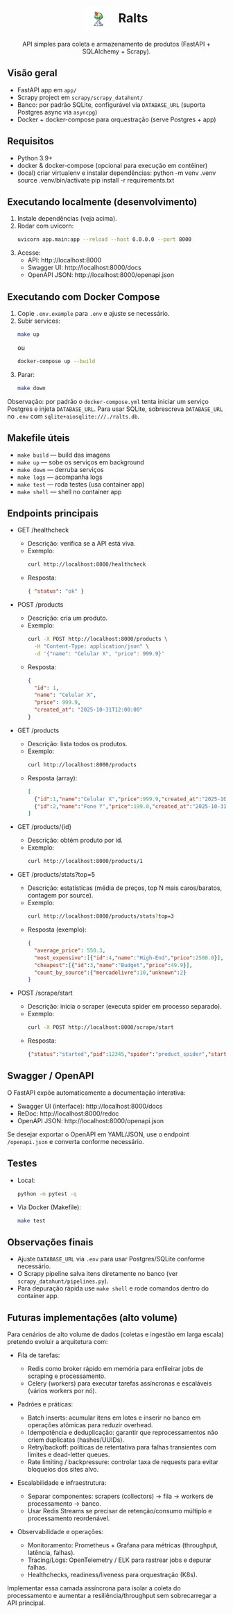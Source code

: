 <div align="center">
  <h1>
    <img src="./assets/ralts.png" width="60" height="60" alt="Ralts Logo" style="vertical-align: middle; margin-right: 10px;">
    Ralts
  </h1>

  <p>API simples para coleta e armazenamento de produtos (FastAPI + SQLAlchemy + Scrapy).</p>
</div>


## Visão geral
- FastAPI app em `app/`
- Scrapy project em `scrapy/scrapy_datahunt/`
- Banco: por padrão SQLite, configurável via `DATABASE_URL` (suporta Postgres async via `asyncpg`)
- Docker + docker-compose para orquestração (serve Postgres + app)

## Requisitos
- Python 3.9+
- docker & docker-compose (opcional para execução em contêiner)
- (local) criar virtualenv e instalar dependências:
  python -m venv .venv
  source .venv/bin/activate
  pip install -r requirements.txt

## Executando localmente (desenvolvimento)
1. Instale dependências (veja acima).
2. Rodar com uvicorn:
   ```bash
   uvicorn app.main:app --reload --host 0.0.0.0 --port 8000
   ```
3. Acesse:
   - API: http://localhost:8000
   - Swagger UI: http://localhost:8000/docs
   - OpenAPI JSON: http://localhost:8000/openapi.json

## Executando com Docker Compose
1. Copie `.env.example` para `.env` e ajuste se necessário.
2. Subir services:
   ```bash
   make up
   ```
   ou
   ```bash
   docker-compose up --build
   ```
3. Parar:
   ```bash
   make down
   ```

Observação: por padrão o `docker-compose.yml` tenta iniciar um serviço Postgres e injeta `DATABASE_URL`. Para usar SQLite, sobrescreva `DATABASE_URL` no `.env` com `sqlite+aiosqlite:///./ralts.db`.

## Makefile úteis
- `make build` — build das imagens
- `make up` — sobe os serviços em background
- `make down` — derruba serviços
- `make logs` — acompanha logs
- `make test` — roda testes (usa container app)
- `make shell` — shell no container app

## Endpoints principais

- GET /healthcheck
  - Descrição: verifica se a API está viva.
  - Exemplo:
    ```bash
    curl http://localhost:8000/healthcheck
    ```
  - Resposta:
    ```json
    { "status": "ok" }
    ```

- POST /products
  - Descrição: cria um produto.
  - Exemplo:
    ```bash
    curl -X POST http://localhost:8000/products \
      -H "Content-Type: application/json" \
      -d '{"name": "Celular X", "price": 999.9}'
    ```
  - Resposta:
    ```json
    {
      "id": 1,
      "name": "Celular X",
      "price": 999.9,
      "created_at": "2025-10-31T12:00:00"
    }
    ```

- GET /products
  - Descrição: lista todos os produtos.
  - Exemplo:
    ```bash
    curl http://localhost:8000/products
    ```
  - Resposta (array):
    ```json
    [
      {"id":1,"name":"Celular X","price":999.9,"created_at":"2025-10-31T12:00:00"},
      {"id":2,"name":"Fone Y","price":199.0,"created_at":"2025-10-31T12:10:00"}
    ]
    ```

- GET /products/{id}
  - Descrição: obtém produto por id.
  - Exemplo:
    ```bash
    curl http://localhost:8000/products/1
    ```

- GET /products/stats?top=5
  - Descrição: estatísticas (média de preços, top N mais caros/baratos, contagem por source).
  - Exemplo:
    ```bash
    curl http://localhost:8000/products/stats?top=3
    ```
  - Resposta (exemplo):
    ```json
    {
      "average_price": 550.3,
      "most_expensive":[{"id":4,"name":"High-End","price":2500.0}],
      "cheapest":[{"id":3,"name":"Budget","price":49.9}],
      "count_by_source":{"mercadolivre":10,"unknown":2}
    }
    ```

- POST /scrape/start
  - Descrição: inicia o scraper (executa spider em processo separado).
  - Exemplo:
    ```bash
    curl -X POST http://localhost:8000/scrape/start
    ```
  - Resposta:
    ```json
    {"status":"started","pid":12345,"spider":"product_spider","started":true}
    ```

## Swagger / OpenAPI
O FastAPI expõe automaticamente a documentação interativa:
- Swagger UI (interface): http://localhost:8000/docs
- ReDoc: http://localhost:8000/redoc
- OpenAPI JSON: http://localhost:8000/openapi.json

Se desejar exportar o OpenAPI em YAML/JSON, use o endpoint `/openapi.json` e converta conforme necessário.

## Testes
- Local:
  ```bash
  python -m pytest -q
  ```
- Via Docker (Makefile):
  ```bash
  make test
  ```

## Observações finais
- Ajuste `DATABASE_URL` via `.env` para usar Postgres/SQLite conforme necessário.
- O Scrapy pipeline salva itens diretamente no banco (ver `scrapy_datahunt/pipelines.py`).
- Para depuração rápida use `make shell` e rode comandos dentro do container app.

## Futuras implementações (alto volume)

Para cenários de alto volume de dados (coletas e ingestão em larga escala) pretendo evoluir a arquitetura com:

- Fila de tarefas:
  - Redis como broker rápido em memória para enfileirar jobs de scraping e processamento.
  - Celery (workers) para executar tarefas assíncronas e escaláveis (vários workers por nó).

- Padrões e práticas:
  - Batch inserts: acumular itens em lotes e inserir no banco em operações atômicas para reduzir overhead.
  - Idempotência e deduplicação: garantir que reprocessamentos não criem duplicatas (hashes/UUIDs).
  - Retry/backoff: políticas de retentativa para falhas transientes com limites e dead-letter queues.
  - Rate limiting / backpressure: controlar taxa de requests para evitar bloqueios dos sites alvo.

- Escalabilidade e infraestrutura:
  - Separar componentes: scrapers (collectors) → fila → workers de processamento → banco.
  - Usar Redis Streams se precisar de retenção/consumo múltiplo e processamento reordenável.

- Observabilidade e operações:
  - Monitoramento: Prometheus + Grafana para métricas (throughput, latência, falhas).
  - Tracing/Logs: OpenTelemetry / ELK para rastrear jobs e depurar falhas.
  - Healthchecks, readiness/liveness para orquestração (K8s).

Implementar essa camada assíncrona para isolar a coleta do processamento e aumentar a resiliência/throughput sem sobrecarregar a API principal.
